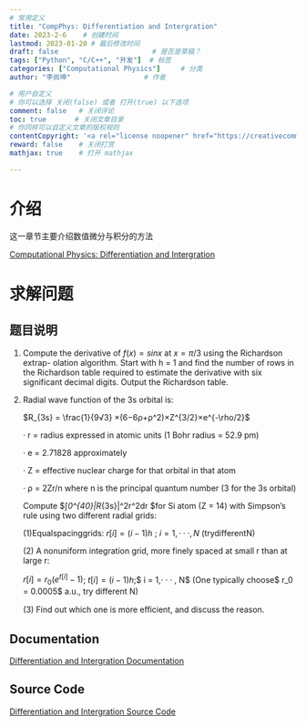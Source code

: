 ```yaml
---
# 常用定义
title: "CompPhys: Differentiation and Intergration"
date: 2023-2-6    # 创建时间
lastmod: 2023-01-20 # 最后修改时间
draft: false                       # 是否是草稿？
tags: ["Python", "C/C++", "开发"]  # 标签
categories: ["Computational Physics"]     # 分类
author: "李尚坤"                  # 作者

# 用户自定义
# 你可以选择 关闭(false) 或者 打开(true) 以下选项
comment: false   # 关闭评论
toc: true       # 关闭文章目录
# 你同样可以自定义文章的版权规则
contentCopyright: '<a rel="license noopener" href="https://creativecommons.org/licenses/by-nc-nd/4.0/" target="_blank">CC BY-NC-ND 4.0</a>'
reward: false	 # 关闭打赏
mathjax: true    # 打开 mathjax

---
```


# 介绍

这一章节主要介绍数值微分与积分的方法

[Computational Physics: Differentiation and Intergration](/pdf/Comp_Phys/Computational_Physics-differentiation-integration-4.pdf)

# 求解问题

## 题目说明

1. Compute the derivative of $f(x) = sinx$ at $x = π/3$ using the Richardson extrap- olation algorithm. Start with h = 1 and find the number of rows in the Richardson table required to estimate the derivative with six significant decimal digits. Output the Richardson table.

2. Radial wave function of the 3s orbital is:

   $R_{3s} = \frac{1}{9√3} ×(6−6ρ+ρ^2)×Z^{3/2}×e^{-\rho/2}$

   · r = radius expressed in atomic units (1 Bohr radius = 52.9 pm)

   · e = 2.71828 approximately

   · Z = effective nuclear charge for that orbital in that atom

   · ρ = 2Zr/n where n is the principal quantum number (3 for the 3s orbital)

   Compute $∫_0^{40}|R_{3s}|^2r^2dr $for Si atom (Z = 14) with Simpson’s rule using two different radial grids:

   (1)Equalspacinggrids: $r[i]=(i−1)h$  ;  $i=1,···,N$ (trydifferentN)
   
   (2) A nonuniform integration grid, more finely spaced at small r than at large r:

   $r[i] = r_0(e^{t[i]} − 1)$; $t[i] = (i − 1)h$;$ i = 1,· · · , N$ (One typically choose$ r_0 = 0.0005$ a.u., try different N)

   (3) Find out which one is more eﬀicient, and discuss the reason.

## Documentation

[Differentiation and Intergration Documentation](/pdf/Comp_Phys/Assignment_05.pdf)

## Source Code

[Differentiation and Intergration Source Code](https://github.com/ShangkunLi/Computational_Physics/tree/main/Assignment%2005)